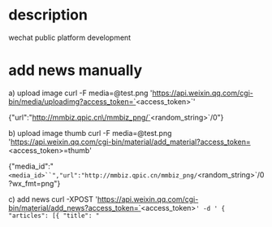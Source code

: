 # description
wechat public platform development

# add news manually

a) upload image
curl -F media=@test.png 'https://api.weixin.qq.com/cgi-bin/media/uploadimg?access_token=`<access_token>`'

{"url":"http://mmbiz.qpic.cn\/mmbiz_png/`<random_string>`/0"}

b) upload image thumb
curl -F media=@test.png 'https://api.weixin.qq.com/cgi-bin/material/add_material?access_token=<access_token>=thumb'

{"media_id":"`<media_id>``","url":"http://mmbiz.qpic.cn/mmbiz_png/`<random_string>`/0?wx_fmt=png"}

c) add news
curl -XPOST 'https://api.weixin.qq.com/cgi-bin/material/add_news?access_token=`<access_token>`' -d '
{
  "articles": [{
       "title": "`<title>`",
       "thumb_media_id": "`<thumb_media_id>`",
       "author": "`<author>`",
       "digest": "`<digest>`",
       "show_cover_pic": 0,
       "content": "`<html_content>`",
       "content_source_url": "`<content_source_url>`"
    }
 ]
}'

{"media_id":"_MzjDMw0urnYOx6NBiHLG-9H1jLAdJlBARbkcz4M8ys"}

d) get news
curl -XPOST 'https://api.weixin.qq.com/cgi-bin/material/get_material?access_token=`<access_token>`' -d '{"media_id":"_MzjDMw0urnYOx6NBiHLG-9H1jLAdJlBARbkcz4M8ys"}'

{
    "news_item": [
        {
            "title": "`<title>`",
            "author": "`<author>`",
            "digest": "`<digest>`",
            "content": "`<html_content>`",
            "content_source_url": "`<content_source_url>`",
            "thumb_media_id": "`<thumb_media_id>`",
            "show_cover_pic": 0,
            "url": "http://mp.weixin.qq.com/s?__biz=`<random_string>`&mid=100000016&idx=1&sn=`<random_string>`#rd",
            "thumb_url": "http://mmbiz.qpic.cn/mmbiz_png/`<random_string>`/0?wx_fmt=png"
        }
    ],
    "create_time": 1473149647,
    "update_time": 1473149647
}